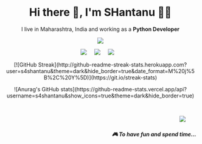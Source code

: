 <h1 align='center'> Hi there 👋, I'm SHantanu  👩‍💻 </h1>
<p align='center'>
  I live in Maharashtra, India and working as a <b>Python Developer</b> 
</p>

<p align='center'>
  <a href="#"><img src="https://visitor-badge.glitch.me/badge?page_id=StefanyVasc.StefanyVasc??style=for-the-badge&logo=appveyor"></a>
</p>

<p align='center'>
  <a href="https://twitter.com/s4shaantanu"><img src="https://img.shields.io/badge/twitter-%231DA1F2.svg?&style=for-the-badge&logo=twitter&logoColor=white" /></a>&nbsp;&nbsp;&nbsp;&nbsp;
  <a href="https://www.linkedin.com/in/shantanu-raut-06ab8a192/"><img src="https://img.shields.io/badge/linkedin-%230077B5.svg?&style=for-the-badge&logo=linkedin&logoColor=white" /></a>&nbsp;&nbsp;&nbsp;&nbsp;
  <a href="mailto:rshantanu73@gmail.com?subject=Olá%20Stefany"><img src="https://img.shields.io/badge/gmail-%23D14836.svg?&style=for-the-badge&logo=gmail&logoColor=white" /></a>&nbsp;&nbsp;&nbsp;&nbsp;

</p>


<p align='center'> [![GitHub Streak](http://github-readme-streak-stats.herokuapp.com?user=s4shantanu&theme=dark&hide_border=true&date_format=M%20j%5B%2C%20Y%5D)](https://git.io/streak-stats) 
  </p>

<p align='center'> ![Anurag's GitHub stats](https://github-readme-stats.vercel.app/api?username=s4shantanu&show_icons=true&theme=dark&hide_border=true)
  </p>



<br>
<p align="right">
  <a href="https://open.spotify.com/playlist/1HVGan6oGs214oufscycPZ?si=a861dfb858ec4ada"><img src="https://img.shields.io/badge/spotify-%231ED760.svg?&style=for-the-badge&logo=spotify&logoColor=white" /></a>&nbsp;&nbsp;&nbsp;
  </a>&nbsp;&nbsp;&nbsp;
  <h5 align="right">🎮 To have fun and spend time...</h5>
</p>
